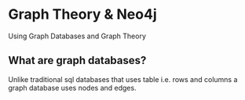 # Graph Theory & Neo4j
Using Graph Databases and Graph Theory


## What are graph databases?
Unlike traditional sql databases that uses table i.e. rows and columns a graph database uses nodes and edges.
